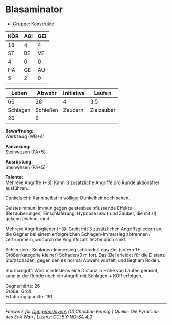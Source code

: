 # Blasaminator  
- Gruppe: Konstrukte  

| KÖR | AGI | GEI |  
| --- | --- | --- |  
| 18  | 4   | 4   |
| ST  | BE  | VE  |  
| 4   | 0   | 0   |
| HÄ  | GE  | AU  |  
| 5   | 2   | 0   |


| Leben    | Abwehr   | Initiative | Laufen     |
| -------- | -------- | ---------- | ---------- |
| 66       | 28       | 4          | 3.5        |
| Schlagen | Schießen | Zaubern    | Zielzauber |
| 26       | 6        |            |            |

**Bewaffnung:**  
Werkzeug (WB+4)

**Panzerung:**  
Steinwesen (PA+5)

**Ausrüstung:**  
Steinwesen (PA+5)

**Talente:**  
Mehrere Angriffe (+3): Kann 3 zusätzliche Angriffe pro Runde aktionsfrei ausführen. 

Dunkelsicht: Kann selbst in völliger Dunkelheit noch sehen. 

Geistesimmun: Immun gegen geistesbeeinflussende Effekte (Bezauberungen, Einschläferung, Hypnose usw.) und Zauber, die mit (!) gekennzeichnet sind. 

Mehrere Angriffsglieder (+3): Greift mit 3 zusätzlichen Angriffsgliedern an, die Gegner bei einem erfolgreichen Schlagen-Immersieg abtrennen / zertrümmern, wodurch die Angriffszahl letztendlich sinkt. 

Schleudern: Schlagen-Immersieg schleudert das Ziel (sofern 1+ Größenkategorie kleiner) Schaden/3 m fort. Das Ziel erleidet für die Distanz Sturzschaden, gegen den es normal Abwehr würfelt, und liegt am Boden. 

Sturmangriff: Wird mindestens eine Distanz in Höhe von Laufen gerannt, kann in der Runde noch ein Angriff mit Schlagen + KÖR erfolgen. 


Gegnerhärte: 26  
Größe: Groß  
Erfahrungspunkte: 191  



___
*Fanwerk für [Dungeonslayers](https://www.dungeonslayers.net/) (C) Christian Kennig | Quelle: Die Pyramide des Eck Wan | Lizenz: [CC-BY-NC-SA 4.0](https://creativecommons.org/licenses/by-nc-sa/4.0/deed.de)*